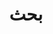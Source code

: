---
title: "بحث"
slug: "search"
layout: "search"
outputs:
    - html
    - json
menu:
    main:
        weight: -60
        params: 
            icon: search
---